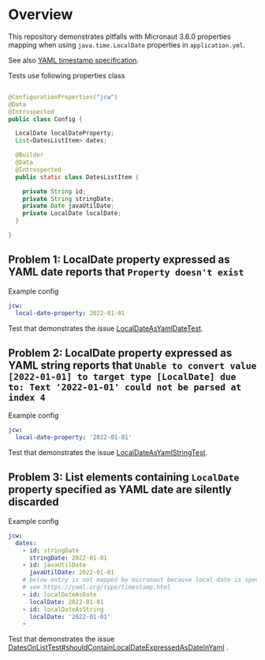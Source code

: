# Overview

This repository demonstrates pitfalls with Micronaut 3.6.0 properties mapping when
using `java.time.LocalDate` properties in `application.yml`.

See also [YAML timestamp specification](https://yaml.org/type/timestamp.html).

Tests use following properties class

```java

@ConfigurationProperties("jcw")
@Data
@Introspected
public class Config {

  LocalDate localDateProperty;
  List<DatesListItem> dates;

  @Builder
  @Data
  @Introspected
  public static class DatesListItem {

    private String id;
    private String stringDate;
    private Date javaUtilDate;
    private LocalDate localDate;
  }

}
```

## Problem 1: LocalDate property expressed as YAML date reports that `Property doesn't exist`

Example config

```yaml
jcw:
  local-date-property: 2022-01-01

```

Test that demonstrates the
issue [LocalDateAsYamlDateTest](src/test/java/pl/jcw/bugreport/LocalDateAsYamlDateTest.java).

## Problem 2: LocalDate property expressed as YAML string reports that `Unable to convert value [2022-01-01] to target type [LocalDate] due to: Text '2022-01-01' could not be parsed at index 4`

Example config

```yaml
jcw:
  local-date-property: '2022-01-01'
```

Test that demonstrates the
issue [LocalDateAsYamlStringTest](src/test/java/pl/jcw/bugreport/LocalDateAsYamlStringTest.java).

## Problem 3: List elements containing `LocalDate` property specified as YAML date are silently discarded

Example config

```yaml
jcw:
  dates:
    - id: stringDate
      stringDate: 2022-01-01
    - id: javaUtilDate
      javaUtilDate: 2022-01-01
    # below entry is not mapped by micronaut because local date is specified as yaml timestamp
    # see https://yaml.org/type/timestamp.html
    - id: localDateAsDate
      localDate: 2022-01-01
    - id: localDateAsString
      localDate: '2022-01-01'
    -
```

Test that demonstrates the
issue [DatesOnListTest#shouldContainLocalDateExpressedAsDateInYaml](src/test/java/pl/jcw/bugreport/DatesOnListTest.java)
.

